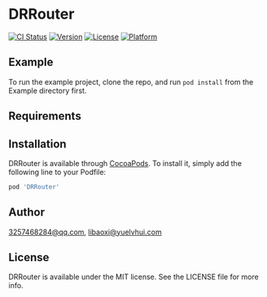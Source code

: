 # DRRouter

[![CI Status](https://img.shields.io/travis/3257468284@qq.com/DRRouter.svg?style=flat)](https://travis-ci.org/3257468284@qq.com/DRRouter)
[![Version](https://img.shields.io/cocoapods/v/DRRouter.svg?style=flat)](https://cocoapods.org/pods/DRRouter)
[![License](https://img.shields.io/cocoapods/l/DRRouter.svg?style=flat)](https://cocoapods.org/pods/DRRouter)
[![Platform](https://img.shields.io/cocoapods/p/DRRouter.svg?style=flat)](https://cocoapods.org/pods/DRRouter)

## Example

To run the example project, clone the repo, and run `pod install` from the Example directory first.

## Requirements

## Installation

DRRouter is available through [CocoaPods](https://cocoapods.org). To install
it, simply add the following line to your Podfile:

```ruby
pod 'DRRouter'
```

## Author

3257468284@qq.com, libaoxi@yuelvhui.com

## License

DRRouter is available under the MIT license. See the LICENSE file for more info.
